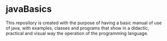 # javaBasics
This repository is created with the purpose of having a basic manual of use of java, with examples, classes and programs that show in a didactic, practical and visual way the operation of the programming language.
